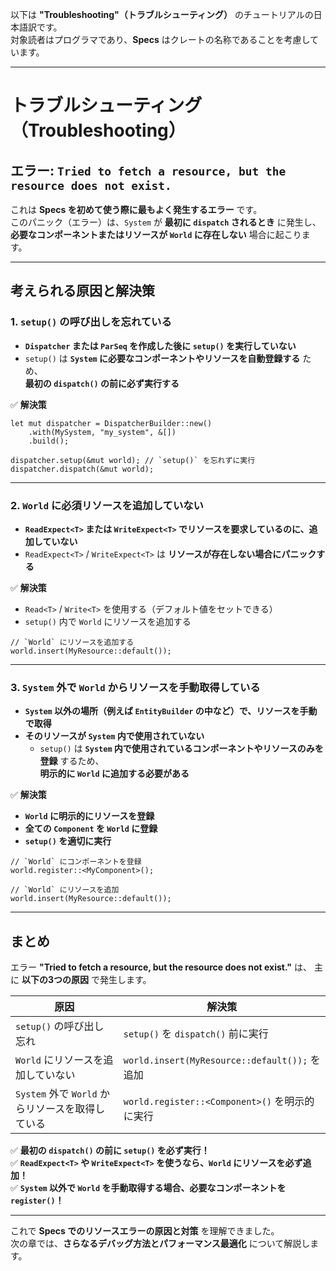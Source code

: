 以下は **"Troubleshooting"（トラブルシューティング）** のチュートリアルの日本語訳です。  
対象読者はプログラマであり、**Specs** はクレートの名称であることを考慮しています。

---

# トラブルシューティング（Troubleshooting）

## **エラー: `Tried to fetch a resource, but the resource does not exist.`**

これは **Specs を初めて使う際に最もよく発生するエラー** です。  
このパニック（エラー）は、`System` が **最初に `dispatch` されるとき** に発生し、  
**必要なコンポーネントまたはリソースが `World` に存在しない** 場合に起こります。

---

## **考えられる原因と解決策**

### **1. `setup()` の呼び出しを忘れている**
- **`Dispatcher` または `ParSeq` を作成した後に `setup()` を実行していない**
- `setup()` は **`System` に必要なコンポーネントやリソースを自動登録する** ため、  
  **最初の `dispatch()` の前に必ず実行する**

✅ **解決策**
```rust,ignore
let mut dispatcher = DispatcherBuilder::new()
    .with(MySystem, "my_system", &[])
    .build();

dispatcher.setup(&mut world); // `setup()` を忘れずに実行
dispatcher.dispatch(&mut world);
```

---

### **2. `World` に必須リソースを追加していない**
- **`ReadExpect<T>` または `WriteExpect<T>` でリソースを要求しているのに、追加していない**
- `ReadExpect<T>` / `WriteExpect<T>` は **リソースが存在しない場合にパニックする**

✅ **解決策**
- `Read<T>` / `Write<T>` を使用する（デフォルト値をセットできる）
- `setup()` 内で `World` にリソースを追加する

```rust,ignore
// `World` にリソースを追加する
world.insert(MyResource::default());
```

---

### **3. `System` 外で `World` からリソースを手動取得している**
- **`System` 以外の場所（例えば `EntityBuilder` の中など）で、リソースを手動で取得**
- **そのリソースが `System` 内で使用されていない**
  - `setup()` は **`System` 内で使用されているコンポーネントやリソースのみを登録** するため、  
    **明示的に `World` に追加する必要がある**

✅ **解決策**
- **`World` に明示的にリソースを登録**
- **全ての `Component` を `World` に登録**
- **`setup()` を適切に実行**

```rust,ignore
// `World` にコンポーネントを登録
world.register::<MyComponent>();

// `World` にリソースを追加
world.insert(MyResource::default());
```

---

## **まとめ**
エラー **"Tried to fetch a resource, but the resource does not exist."** は、
主に **以下の3つの原因** で発生します。

| 原因 | 解決策 |
|------|--------|
| `setup()` の呼び出し忘れ | `setup()` を `dispatch()` 前に実行 |
| `World` にリソースを追加していない | `world.insert(MyResource::default());` を追加 |
| `System` 外で `World` からリソースを取得している | `world.register::<Component>()` を明示的に実行 |

✅ **最初の `dispatch()` の前に `setup()` を必ず実行！**  
✅ **`ReadExpect<T>` や `WriteExpect<T>` を使うなら、`World` にリソースを必ず追加！**  
✅ **`System` 以外で `World` を手動取得する場合、必要なコンポーネントを `register()`！**  

---

これで **Specs でのリソースエラーの原因と対策** を理解できました。  
次の章では、**さらなるデバッグ方法とパフォーマンス最適化** について解説します。